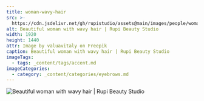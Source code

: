 ```yaml
---
title: woman-wavy-hair
src: >-
  https://cdn.jsdelivr.net/gh/rupistudio/assets@main/images/people/woman-wavy-hair.webp
alt: Beautiful woman with wavy hair | Rupi Beauty Studio
width: 1920
height: 1440
attr: Image by valuavitaly on Freepik
caption: Beautiful woman with wavy hair | Rupi Beauty Studio
imageTags:
  - tags: _content/tags/accent.md
imageCategories:
  - category: _content/categories/eyebrows.md
---
```


![Beautiful woman with wavy hair | Rupi Beauty Studio](https://cdn.jsdelivr.net/gh/rupistudio/assets@main/images/people/woman-wavy-hair.webp "Beautiful woman with wavy hair | Rupi Beauty Studio")
